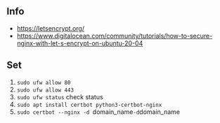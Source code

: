 ## Info
- https://letsencrypt.org/
- https://www.digitalocean.com/community/tutorials/how-to-secure-nginx-with-let-s-encrypt-on-ubuntu-20-04

## Set
1. ```sudo ufw allow 80```
2. ```sudo ufw allow 443```
3. ```sudo ufw status``` check status
4. ```sudo apt install certbot python3-certbot-nginx```
5. ```sudo certbot --nginx -d ```domain_name``` -d ```domain_name
